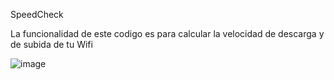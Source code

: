 SpeedCheck


La funcionalidad de este codigo es para calcular la velocidad de descarga y de subida de tu Wifi



![image](https://github.com/user-attachments/assets/75004f01-caa7-4455-bdb2-48385fb691cd)


